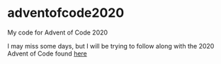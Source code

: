 # adventofcode2020
My code for Advent of Code 2020

I may miss some days, but I will be trying to follow along with the 2020 Advent of Code found [here](https://adventofcode.com/2020)
